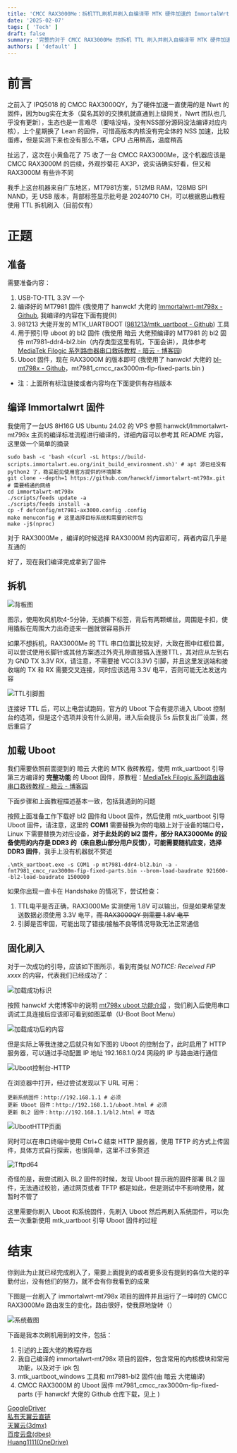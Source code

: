 ```yaml
---
title: 'CMCC RAX3000Me：拆机TTL刷机并刷入自编译带 MTK 硬件加速的 ImmortalWrt 固件'
date: '2025-02-07'
tags: [ 'Tech' ]
draft: false
summary: '完整的对于 CMCC RAX3000Me 的拆机 TTL 刷入并刷入自编译带 MTK 硬件加速的 ImmortalWrt 固件流程'
authors: [ 'default' ]
---
```


# 前言
之前入了 IPQ5018 的 CMCC RAX3000QY，为了硬件加速一直使用的是 Nwrt 的固件，因为bug实在太多（莫名其妙的交换机就直通到上级网关，Nwrt 团队也几乎没有更新），生态也是一言难尽（要啥没啥，没有NSS部分源码没法编译对应内核），上个星期换了 Lean 的固件，可惜高版本内核没有完全体的 NSS 加速，比较蛋疼，但是实测下来也没有那么不堪，CPU 占用稍高，温度稍高  

扯远了，这次在小黄鱼花了 75 收了一台 CMCC RAX3000Me，这个机器应该是 CMCC RAX3000M 的后续，外观抄菊花 AX3P，说实话确实好看，但又和 RAX3000M 有些许不同  

我手上这台机器来自广东地区，MT7981方案，512MB RAM，128MB SPI NAND，无 USB 版本，背部标签显示批号是 20240710 CH，可以根据恩山教程使用 TTL 拆机刷入（目前仅有）  

# 正题

## 准备

需要准备内容：
1. USB-TO-TTL 3.3V 一个  
2. 编译好的 MT7981 固件 (我使用了 hanwckf 大佬的 [Immortalwrt-mt798x - Github](https://github.com/hanwckf/immortalwrt-mt798x), 我编译的内容在下面有提供)  
3. 981213 大佬开发的 MTK_UARTBOOT ([981213/mtk_uartboot - Github](https://github.com/981213/mtk_uartboot/releases)) 工具  
4. 用于预引导 uboot 的 bl2 固件 (我使用 暗云 大佬预编译的 MT7981 的 bl2 固件 mt7981-ddr4-bl2.bin（内存类型这里有坑，下面会讲），具体参考 [MediaTek Filogic 系列路由器串口救砖教程 - 暗云 - 博客园](https://www.cnblogs.com/p123/p/18046679))  
5. Uboot 固件，现在 RAX3000M 的版本即可 (我使用了 hanwckf 大佬的 [bl-mt798x - Github](https://github.com/hanwckf/bl-mt798x)，mt7981_cmcc_rax3000m-fip-fixed-parts.bin )  

* 注：上面所有标注链接或者内容均在下面提供有存档版本  

## 编译 Immortalwrt 固件

我使用了一台US 8H16G US Ubuntu 24.02 的 VPS 参照 hanwckf/Immortalwrt-mt798x 主页的编译标准流程进行编译的，详细内容可以参考其 README 内容，这里做一个简单的摘录  

```shell
sudo bash -c 'bash <(curl -sL https://build-scripts.immortalwrt.eu.org/init_build_environment.sh)' # apt 源已经没有 python2 了，稳妥起见使用官方提供的环境脚本
git clone --depth=1 https://github.com/hanwckf/immortalwrt-mt798x.git # 需要畅通的网络
cd immortalwrt-mt798x
./scripts/feeds update -a
./scripts/feeds install -a
cp -f defconfig/mt7981-ax3000.config .config 
make menuconfig # 这里选择目标系统和需要的软件包
make -j$(nproc)
```

对于 RAX3000Me ，编译的时候选择 RAX3000M 的内容即可，两者内容几乎是互通的  

好了，现在我们编译完成拿到了固件  

## 拆机

![背板图](/static/images/blog/202502/CMCC_Rax3000Me_Flash_Openwrt.md/image.png)

图示，使用吹风机吹4-5分钟，无损撕下标签，背后有两颗螺丝，周围是卡扣，使用撬板在周围大力出奇迹来一圈就很容易拆开  

如果不想拆机，RAX3000Me 的 TTL 串口位置比较友好，大致在图中红框位置，可以尝试使用长脚针或其他方案透过外壳孔隙直接插入连接TTL，其对应从左到右为 GND TX 3.3V RX，请注意，不需要接 VCC(3.3V) 引脚，并且这里发送端和接收端的 TX 和 RX 需要交叉连接，同时应该选用 3.3V 电平，否则可能无法发送内容  

![TTL引脚图](/static/images/blog/202502/CMCC_Rax3000Me_Flash_Openwrt.md/image-1.png)

连接好 TTL 后，可以上电尝试跑码，官方的 Uboot 下会有提示进入 Uboot 控制台的选项，但是这个选项并没有什么卵用，进入后会提示 5s 后恢复出厂设置，然后重启了  

## 加载 Uboot

我们需要依照前面提到的 暗云 大佬的 MTK 救砖教程，使用 mtk_uartboot 引导第三方编译的 **完整功能** 的 Uboot 固件，原教程：[MediaTek Filogic 系列路由器串口救砖教程 - 暗云 - 博客园](https://www.cnblogs.com/p123/p/18046679)  

下面步骤和上面教程描述基本一致，包括我遇到的问题  

按照上面准备工作下载好 bl2 固件和 Uboot 固件，然后使用 mtk_uartboot 引导 Uboot 固件，请注意，这里的 **COM1** 需要替换为你的电脑上对于设备的端口号，Linux 下需要替换为对应设备，**对于此处的的 bl2 固件，部分 RAX3000Me 的设备使用的内存是 DDR3 的（来自恩山部分用户反馈），可能需要随机应变，选择 DDR3 固件**，我手上没有机器就不赘述  

```shell
.\mtk_uartboot.exe -s COM1 -p mt7981-ddr4-bl2.bin -a -fmt7981_cmcc_rax3000m-fip-fixed-parts.bin --brom-load-baudrate 921600--bl2-load-baudrate 1500000
```

如果你出现一直卡在 Handshake 的情况下，尝试检查：  
1. TTL电平是否正确，RAX3000Me 实测使用 1.8V 可以输出，但是如果希望发送数据必须使用 3.3V 电平，~~而 RAX3000QY 则需要 1.8V 电平~~  
2. 引脚是否牢固，可能出现了错接/接触不良等情况导致无法正常通信  

## 固化刷入

对于一次成功的引导，应该如下图所示，看到有类似 *NOTICE:  Received FIP xxxx* 的内容，代表我们已经成功了：

![加载成功标识](/static/images/blog/202502/CMCC_Rax3000Me_Flash_Openwrt.md/image-2.png)

按照 hanwckf 大佬博客中的说明 [mt798x uboot 功能介绍](https://cmi.hanwckf.top/p/immortalwrt-mt798x/) ，我们刷入后使用串口调试工具连接后应该即可看到如图菜单（U-Boot Boot Menu）  

![加载成功后的内容](/static/images/blog/202502/CMCC_Rax3000Me_Flash_Openwrt.md/image-3.png)

但是实际上等我连接之后就只有如下图的 Uboot 的控制台了，此时启用了 HTTP 服务器，可以通过手动配置 IP 地址 192.168.1.0/24 网段的 IP 与路由进行通信

![Uboot控制台-HTTP](/static/images/blog/202502/CMCC_Rax3000Me_Flash_Openwrt.md/image-4.png)

在浏览器中打开，经过尝试发现以下 URL 可用：

```
更新系统固件：http://192.168.1.1 # 必须  
更新 Uboot 固件：http://192.168.1.1/uboot.html # 必须  
更新 BL2 固件：http://192.168.1.1/bl2.html # 可选  
```

![UbootHTTP页面](/static/images/blog/202502/CMCC_Rax3000Me_Flash_Openwrt.md/image-5.png)

同时可以在串口终端中使用 Ctrl+C 结束 HTTP 服务器，使用 TFTP 的方式上传固件，具体方式自行探索，也很简单，这里不过多赘述

![Tftpd64](/static/images/blog/202502/CMCC_Rax3000Me_Flash_Openwrt.md/image-6.png)

奇怪的是，我尝试刷入 BL2 固件的时候，发现 Uboot 提示我的固件部署 BL2 固件，无法通过校验，通过网页或者 TFTP 都是如此，但是测试中不影响使用，就暂时不管了  

这里需要你刷入 Uboot 和系统固件，先刷入 Uboot 然后再刷入系统固件，可以免去一次重新使用 mtk_uartboot 引导 Uboot 固件的过程  

# 结束

你到此为止就已经完成刷入了，需要上面提到的或者更多没有提到的各位大佬的辛勤付出，没有他们的努力，就不会有你我看到的成果  

下图是一台刷入了 immortalwrt-mt798x 项目的固件并且运行了一坤时的 CMCC RAX3000Me 路由发生的变化，路由很好，使我原地旋转（）  

![系统截图](/static/images/blog/202502/CMCC_Rax3000Me_Flash_Openwrt.md/image-7.png)

下面是我本次刷机用到的文件，包括：
1. 引述的上面大佬的教程存档  
2. 我自己编译的 immortalwrt-mt798x 项目的固件，包含常用的内核模块和常用功能，以及对于 ipk 包
3. mtk_uartboot_windows 工具和 mt7981-bl2 固件(由 暗云 大佬编译)
4. CMCC RAX3000M 的 Uboot 固件 mt7981_cmcc_rax3000m-fip-fixed-parts (于 hanwckf 大佬的 Github 仓库下载，见上 )

[GoogleDriver](https://drive.google.com/file/d/1mo_6t46G88srRI6U7xM3E_x6QDWZ4LSY/view?usp=sharing)  
[私有天翼云直链](https://alist.57777777.xyz/d/tycl/share_temp/RAX3000ME.zip?sign=n3yK09xxmMdQvidWTFmO6-7B7FD2HQ7vMdn2jgtPNAk=:0)  
[天翼云(3dmx)](https://cloud.189.cn/web/share?code=BzaQ7ja6VzUr)  
[百度云盘(dbes)](https://pan.baidu.com/s/1HlR0VcHi7bh_FlrjqUH_ig?pwd=dbes)  
[Huang1111(OneDrive)](https://pan.huang1111.cn/s/mxmylh1)  

